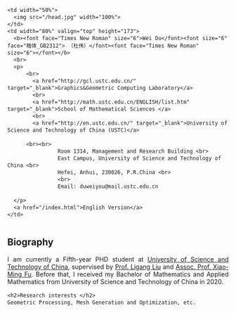 <html xmlns="http://www.w3.org/1999/xhtml" xml:lang="en" slick-uniqueid="3">
<head>
<meta http-equiv="Content-Type" content="text/html; charset=UTF-8">
<meta name="keywords" content="Wei Du, University of Science and Technology of China, USTC, 杜伟, 中国科学技术大学, computer graphics, geometry"> 
<meta name="description" content="Wei Du&#39;s home page">
<link rel="stylesheet" href="./Homepage_files/style/jemdoc.css" type="text/css">
<style type="text/css">
</style>
<title>Wei Du - Homepage</title>
<link rel="shortcut icon" href="./head.jpg" >
<!--link rel="shortcut icon" type="image/gif" href="./Homepage_files/img/animated_favicon1.gif" -->
</head>


<body>
<div id="layout-content" style="margin-top:25px">

<table  border="0" width="100%"> <tbody>
  <tr>
    
    <td width="50%">
      <img src="/head.jpg" width="100%">
    </td>
    <td width="80%" valign="top" height="173">
      <b><font face="Times New Roman" size="6">Wei Du</font><font size="6" face="楷体_GB2312"> （杜伟）</font><font face="Times New Roman" size="6"></font></b>
      <br> 
      <p>       
          <br>
			<a href="http://gcl.ustc.edu.cn/" target="_blank">Graphics&Geometric Computing Laboratory</a>
			<br>
			<a href="http://math.ustc.edu.cn/ENGLISH/list.htm" target="_blank">School of Mathematical Sciences </a>
			<br>
			<a href="http://en.ustc.edu.cn/" target="_blank">University of Science and Technology of China (USTC)</a>

          <br><br>
					Room 1314, Management and Research Building <br>
					East Campus, University of Science and Technology of China <br>
					Hefei, Anhui, 230026, P.R.China <br>
					<br>
					Email: duweiyou@mail.ustc.edu.cn

      </p>
      <a href="/index.html">English Version</a>
    </td>
    
  </tr>
</tbody> </table>


<table  border="0" width="100%"> <tbody>
  <tr>
    <h2>Biography</h2>
    <p style="text-align:justify;">
      I am currently a Fifth-year PHD student at <a href="http://en.ustc.edu.cn/" target="_blank">University of Science and Technology of China</a>,
      supervised by <a href="http://staff.ustc.edu.cn/~lgliu">Prof. Ligang Liu</a> and <a href="http://staff.ustc.edu.cn/~fuxm">Assoc. Prof. Xiao-Ming Fu</a>.
	Before that, I received my Bachelor of Mathematics and Applied Mathematics from University of Science and Technology of China in 2020.
    </p>
  </tr>
 
    <h2>Research interests </h2>
    Geometric Processing, Mesh Generation and Optimization, etc.
</tbody></table>

